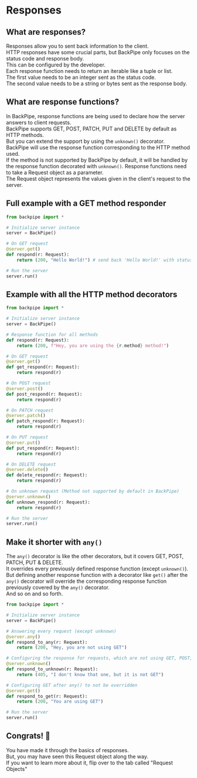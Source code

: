# Responses

## What are responses?

Responses allow you to sent back information to the client. \
HTTP responses have some crucial parts, but BackPipe only focuses on the status code and response body. \
This can be configured by the developer. \
Each response function needs to return an iterable like a tuple or list. \
The first value needs to be an integer sent as the status code. \
The second value needs to be a string or bytes sent as the response body.

## What are response functions?

In BackPipe, response functions are being used to declare how the server answers to client requests. \
BackPipe supports GET, POST, PATCH, PUT and DELETE by default as HTTP methods. \
But you can extend the support by using the ```unknown()``` decorator. \
BackPipe will use the response function corresponding to the HTTP method used. \
If the method is not supported by BackPipe by default, it will be handled by the response function decorated with ```unknown()```.
Response functions need to take a Request object as a parameter. \
The Request object represents the values given in the client's request to the server.
## Full example with a GET method responder

```py
from backpipe import *

# Initialize server instance
server = BackPipe()

# On GET request
@server.get()
def respond(r: Request):
    return (200, "Hello World!") # send back 'Hello World!' with status code 200

# Run the server
server.run()
```

## Example with all the HTTP method decorators

```py
from backpipe import *

# Initialize server instance
server = BackPipe()

# Response function for all methods
def respond(r: Request):
    return (200, f"Hey, you are using the {r.method} method!")

# On GET request
@server.get()
def get_respond(r: Request):
    return respond(r)

# On POST request
@server.post()
def post_respond(r: Request):
    return respond(r)

# On PATCH request
@server.patch()
def patch_respond(r: Request):
    return respond(r)

# On PUT request
@server.put()
def put_respond(r: Request):
    return respond(r)

# On DELETE request
@server.delete()
def delete_respond(r: Request):
    return respond(r)

# On unknown request (Method not supported by default in BackPipe)
@server.unknown()
def unknown_respond(r: Request):
    return respond(r)

# Run the server
server.run()
```

## Make it shorter with ```any()```

The ```any()``` decorator is like the other decorators, but it covers GET, POST, PATCH, PUT & DELETE. \
It overrides every previously defined response function (except ```unknown()```). \
But defining another response function with a decorator like ```get()``` after the ```any()``` decorator will override the corresponding response function previously covered by the ```any()``` decorator. \
And so on and so forth.

```py
from backpipe import *

# Initialize server instance
server = BackPipe()

# Answering every request (except unknown)
@server.any()
def respond_to_any(r: Request):
    return (200, "Hey, you are not using GET")

# Configuring the response for requests, which are not using GET, POST, PATCH, PUT or DELETE
@server.unknown()
def respond_to_unknown(r: Request):
    return (405, "I don't know that one, but it is not GET")

# Configuring GET after any() to not be overridden
@server.get()
def respond_to_get(r: Request):
    return (200, "You are using GET")

# Run the server
server.run()
```

## Congrats! 🎉

You have made it through the basics of responses. \
But, you may have seen this Request object along the way. \
If you want to learn more about it, flip over to the tab called "Request Objects"